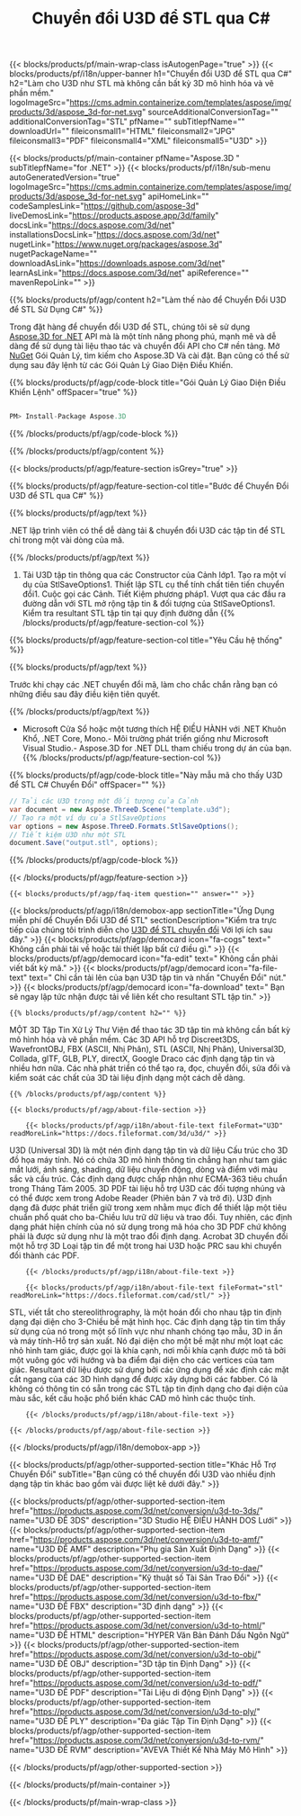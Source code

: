﻿---
title: Chuyển đổi U3D để STL qua C# 
weight: 2210
url: /vi/net/conversion/u3d-to-stl/ 
description: Mẫu mã cho U3D để STL C# chuyển đổi. Sử dụng API Ví dụ mã cho hàng loạt U3D các tập tin để STL chuyển đổi trong vòng VB.NET, ASP .NET hoặc bất kỳ .NET dựa trên ứng dụng.
---
{{< blocks/products/pf/main-wrap-class isAutogenPage="true" >}}
{{< blocks/products/pf/i18n/upper-banner h1="Chuyển đổi U3D để STL qua C#" h2="Làm cho U3D như STL mà không cần bất kỳ 3D mô hình hóa và vẽ phần mềm." logoImageSrc="https://cms.admin.containerize.com/templates/aspose/img/products/3d/aspose_3d-for-net.svg" sourceAdditionalConversionTag="" additionalConversionTag="STL" pfName="" subTitlepfName="" downloadUrl="" fileiconsmall1="HTML" fileiconsmall2="JPG" fileiconsmall3="PDF" fileiconsmall4="XML" fileiconsmall5="U3D" >}}

{{< blocks/products/pf/main-container pfName="Aspose.3D " subTitlepfName="for .NET" >}}
{{< blocks/products/pf/i18n/sub-menu autoGeneratedVersion="true" logoImageSrc="https://cms.admin.containerize.com/templates/aspose/img/products/3d/aspose_3d-for-net.svg" apiHomeLink="" codeSamplesLink="https://github.com/aspose-3d" liveDemosLink="https://products.aspose.app/3d/family" docsLink="https://docs.aspose.com/3d/net" installationsDocsLink="https://docs.aspose.com/3d/net" nugetLink="https://www.nuget.org/packages/aspose.3d" nugetPackageName="" downloadAsLink="https://downloads.aspose.com/3d/net" learnAsLink="https://docs.aspose.com/3d/net" apiReference="" mavenRepoLink="" >}}

{{% blocks/products/pf/agp/content h2="Làm thế nào để Chuyển Đổi U3D để STL Sử Dụng C#" %}}

 Trong đặt hàng để chuyển đổi U3D để STL, chúng tôi sẽ sử dụng
 [Aspose.3D for .NET](https://products.aspose.com/3d/net) 
 API mà là một tính năng phong phú, mạnh mẽ và dễ dàng để sử dụng tài liệu thao tác và chuyển đổi API cho C# nền tảng. Mở
 [NuGet](https://www.nuget.org/packages/aspose.3d) 
 Gói Quản Lý, tìm kiếm cho
 Aspose.3D 
 Và cài đặt. Bạn cũng có thể sử dụng sau đây lệnh từ các Gói Quản Lý Giao Diện Điều Khiển.

{{% blocks/products/pf/agp/code-block title="Gói Quản Lý Giao Diện Điều Khiển Lệnh" offSpacer="true" %}}

```cs

PM> Install-Package Aspose.3D


```

{{% /blocks/products/pf/agp/code-block %}}

{{% /blocks/products/pf/agp/content %}}

{{< blocks/products/pf/agp/feature-section isGrey="true" >}}

{{% blocks/products/pf/agp/feature-section-col title="Bước để Chuyển Đổi U3D để STL qua C#" %}}

{{% blocks/products/pf/agp/text %}}

 .NET lập trình viên có thể dễ dàng tải & chuyển đổi U3D các tập tin để STL chỉ trong một vài dòng của mã.

{{% /blocks/products/pf/agp/text %}}

1. Tải U3D tập tin thông qua các Constructor của Cảnh lớp1. Tạo ra một ví dụ của StlSaveOptions1. Thiết lập STL cụ thể tính chất tiên tiến chuyển đổi1. Cuộc gọi các Cảnh. Tiết Kiệm phương pháp1. Vượt qua các đầu ra đường dẫn với STL mở rộng tập tin & đối tượng của StlSaveOptions1. Kiểm tra resultant STL tập tin tại quy định đường dẫn
{{% /blocks/products/pf/agp/feature-section-col %}}

{{% blocks/products/pf/agp/feature-section-col title="Yêu Cầu hệ thống" %}}

{{% blocks/products/pf/agp/text %}}

 Trước khi chạy các .NET chuyển đổi mã, làm cho chắc chắn rằng bạn có những điều sau đây điều kiện tiên quyết.

{{% /blocks/products/pf/agp/text %}}

- Microsoft Cửa Sổ hoặc một tương thích HỆ ĐIỀU HÀNH với .NET Khuôn Khổ, .NET Core, Mono.- Môi trường phát triển giống như Microsoft Visual Studio.- Aspose.3D for .NET DLL tham chiếu trong dự án của bạn.
{{% /blocks/products/pf/agp/feature-section-col %}}

{{% blocks/products/pf/agp/code-block title="Này mẫu mã cho thấy U3D để STL C# Chuyển Đổi" offSpacer="" %}}

```cs
// Tải các U3D trong một đối tượng của Cảnh 
var document = new Aspose.ThreeD.Scene("template.u3d");
// Tạo ra một ví dụ của StlSaveOptions 
var options = new Aspose.ThreeD.Formats.StlSaveOptions();
// Tiết kiệm U3D như một STL 
document.Save("output.stl", options); 


```

{{% /blocks/products/pf/agp/code-block %}}

{{< /blocks/products/pf/agp/feature-section >}}

    {{< blocks/products/pf/agp/faq-item question="" answer="" >}}
 

<!-- aboutfile Starts -->

{{< blocks/products/pf/agp/i18n/demobox-app sectionTitle="Ứng Dụng miễn phí để Chuyển Đổi U3D để STL" sectionDescription="Kiểm tra trực tiếp của chúng tôi trình diễn cho [U3D để STL chuyển đổi](https://products.aspose.app/3d/conversion/u3d-to-stl) Với lợi ích sau đây." >}}
        {{< blocks/products/pf/agp/democard icon="fa-cogs" text=" Không cần phải tải về hoặc tải thiết lập bất cứ điều gì." >}}
        {{< blocks/products/pf/agp/democard icon="fa-edit" text=" Không cần phải viết bất kỳ mã." >}}
        {{< blocks/products/pf/agp/democard icon="fa-file-text" text=" Chỉ cần tải lên của bạn U3D tập tin và nhấn \"Chuyển Đổi\" nút." >}}
        {{< blocks/products/pf/agp/democard icon="fa-download" text=" Bạn sẽ ngay lập tức nhận được tải về liên kết cho resultant STL tập tin." >}}

    {{% blocks/products/pf/agp/content h2="" %}}

 MỘT 3D Tập Tin Xử Lý Thư Viện để thao tác 3D tập tin mà không cần bất kỳ mô hình hóa và vẽ phần mềm. Các 3D API hỗ trợ Discreet3DS, WavefrontOBJ, FBX (ASCII, Nhị Phân), STL (ASCII, Nhị Phân), Universal3D, Collada, glTF, GLB, PLY, directX, Google Draco các định dạng tập tin và nhiều hơn nữa. Các nhà phát triển có thể tạo ra, đọc, chuyển đổi, sửa đổi và kiểm soát các chất của 3D tài liệu định dạng một cách dễ dàng.



    {{% /blocks/products/pf/agp/content %}}

    {{< blocks/products/pf/agp/about-file-section >}}

        {{< blocks/products/pf/agp/i18n/about-file-text fileFormat="U3D" readMoreLink="https://docs.fileformat.com/3d/u3d/" >}}
U3D (Universal 3D) là một nén định dạng tập tin và dữ liệu Cấu trúc cho 3D đồ họa máy tính. Nó có chứa 3D mô hình thông tin chẳng hạn như tam giác mắt lưới, ánh sáng, shading, dữ liệu chuyển động, dòng và điểm với màu sắc và cấu trúc. Các định dạng được chấp nhận như ECMA-363 tiêu chuẩn trong Tháng Tám 2005. 3D PDF tài liệu hỗ trợ U3D các đối tượng nhúng và có thể được xem trong Adobe Reader (Phiên bản 7 và trở đi). U3D định dạng đã được phát triển giữ trong xem nhằm mục đích để thiết lập một tiêu chuẩn phổ quát cho ba-Chiều lưu trữ dữ liệu và trao đổi. Tuy nhiên, các định dạng phát hiện chính của nó sử dụng trong mã hóa cho 3D PDF chứ không phải là được sử dụng như là một trao đổi định dạng. Acrobat 3D chuyển đổi một hỗ trợ 3D Loại tập tin để một trong hai U3D hoặc PRC sau khi chuyển đổi thành các PDF.

        {{< /blocks/products/pf/agp/i18n/about-file-text >}}

        {{< blocks/products/pf/agp/i18n/about-file-text fileFormat="stl" readMoreLink="https://docs.fileformat.com/cad/stl/" >}}
STL, viết tắt cho stereolithrography, là một hoán đổi cho nhau tập tin định dạng đại diện cho 3-Chiều bề mặt hình học. Các định dạng tập tin tìm thấy sử dụng của nó trong một số lĩnh vực như nhanh chóng tạo mẫu, 3D in ấn và máy tính-Hỗ trợ sản xuất. Nó đại diện cho một bề mặt như một loạt các nhỏ hình tam giác, được gọi là khía cạnh, nơi mỗi khía cạnh được mô tả bởi một vuông góc với hướng và ba điểm đại diện cho các vertices của tam giác. Resultant dữ liệu được sử dụng bởi các ứng dụng để xác định các mặt cắt ngang của các 3D hình dạng để được xây dựng bởi các fabber. Có là không có thông tin có sẵn trong các STL tập tin định dạng cho đại diện của màu sắc, kết cấu hoặc phổ biến khác CAD mô hình các thuộc tính.

        {{< /blocks/products/pf/agp/i18n/about-file-text >}}

    {{< /blocks/products/pf/agp/about-file-section >}}

{{< /blocks/products/pf/agp/i18n/demobox-app >}}

<!-- aboutfile Ends -->

{{< blocks/products/pf/agp/other-supported-section title="Khác Hỗ Trợ Chuyển Đổi" subTitle="Bạn cũng có thể chuyển đổi U3D vào nhiều định dạng tập tin khác bao gồm vài được liệt kê dưới đây." >}}

{{< blocks/products/pf/agp/other-supported-section-item href="https://products.aspose.com/3d/net/conversion/u3d-to-3ds/" name="U3D ĐỂ 3DS" description="3D Studio HỆ ĐIỀU HÀNH DOS Lưới" >}}
{{< blocks/products/pf/agp/other-supported-section-item href="https://products.aspose.com/3d/net/conversion/u3d-to-amf/" name="U3D ĐỂ AMF" description="Phụ gia Sản Xuất Định Dạng" >}}
{{< blocks/products/pf/agp/other-supported-section-item href="https://products.aspose.com/3d/net/conversion/u3d-to-dae/" name="U3D ĐỂ DAE" description="Kỹ thuật số Tài Sản Trao Đổi" >}}
{{< blocks/products/pf/agp/other-supported-section-item href="https://products.aspose.com/3d/net/conversion/u3d-to-fbx/" name="U3D ĐỂ FBX" description="3D định dạng" >}}
{{< blocks/products/pf/agp/other-supported-section-item href="https://products.aspose.com/3d/net/conversion/u3d-to-html/" name="U3D ĐỂ HTML" description="HYPER Văn Bản Đánh Dấu Ngôn Ngữ" >}}
{{< blocks/products/pf/agp/other-supported-section-item href="https://products.aspose.com/3d/net/conversion/u3d-to-obj/" name="U3D ĐỂ OBJ" description="3D tập tin Định Dạng" >}}
{{< blocks/products/pf/agp/other-supported-section-item href="https://products.aspose.com/3d/net/conversion/u3d-to-pdf/" name="U3D ĐỂ PDF" description="Tài Liệu di động Định Dạng" >}}
{{< blocks/products/pf/agp/other-supported-section-item href="https://products.aspose.com/3d/net/conversion/u3d-to-ply/" name="U3D ĐỂ PLY" description="Đa giác Tập Tin Định Dạng" >}}
{{< blocks/products/pf/agp/other-supported-section-item href="https://products.aspose.com/3d/net/conversion/u3d-to-rvm/" name="U3D ĐỂ RVM" description="AVEVA Thiết Kế Nhà Máy Mô Hình" >}}

{{< /blocks/products/pf/agp/other-supported-section >}}

{{< /blocks/products/pf/main-container >}}
    
{{< /blocks/products/pf/main-wrap-class >}}